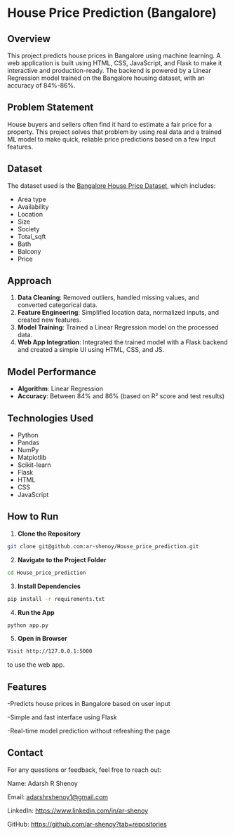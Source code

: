 # **House Price Prediction (Bangalore)**

## **Overview**

This project predicts house prices in Bangalore using machine learning. A web application is built using HTML, CSS, JavaScript, and Flask to make it interactive and production-ready. The backend is powered by a Linear Regression model trained on the Bangalore housing dataset, with an accuracy of 84%-86%.

## **Problem Statement**

House buyers and sellers often find it hard to estimate a fair price for a property. This project solves that problem by using real data and a trained ML model to make quick, reliable price predictions based on a few input features.

## **Dataset**

The dataset used is the [Bangalore House Price Dataset](https://www.kaggle.com/datasets/amitabhajoy/bengaluru-house-price-data), which includes:

- Area type
- Availability  
- Location
- Size
- Society
- Total_sqft
- Bath
- Balcony
- Price 

## **Approach**

1. **Data Cleaning**: Removed outliers, handled missing values, and converted categorical data.
2. **Feature Engineering**: Simplified location data, normalized inputs, and created new features.
3. **Model Training**: Trained a Linear Regression model on the processed data.
4. **Web App Integration**: Integrated the trained model with a Flask backend and created a simple UI using HTML, CSS, and JS.

## **Model Performance**

- **Algorithm**: Linear Regression  
- **Accuracy**: Between 84% and 86% (based on R² score and test results)  

## **Technologies Used**

- Python  
- Pandas
- NumPy
- Matplotlib
- Scikit-learn  
- Flask  
- HTML
- CSS
- JavaScript


## **How to Run**

1. **Clone the Repository**
```bash
git clone git@github.com:ar-shenoy/House_price_prediction.git
```
2. **Navigate to the Project Folder**
```bash
cd House_price_prediction
```
3. **Install Dependencies**
```bash
pip install -r requirements.txt
```
4. **Run the App**
```bash
python app.py
```
5. **Open in Browser**
```bash
Visit http://127.0.0.1:5000 
```
to use the web app.
## **Features**
-Predicts house prices in Bangalore based on user input

-Simple and fast interface using Flask

-Real-time model prediction without refreshing the page

## **Contact**
For any questions or feedback, feel free to reach out:

Name: Adarsh R Shenoy

Email: adarshrshenoy1@gmail.com

LinkedIn: https://www.linkedin.com/in/ar-shenoy

GitHub: https://github.com/ar-shenoy?tab=repositories
